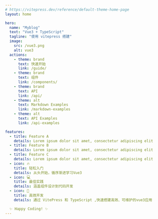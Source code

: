 ```yaml
---
# https://vitepress.dev/reference/default-theme-home-page
layout: home

hero:
  name: "Myblog"
  text: "Vue3 + TypeScript"
  tagline: "使用 vitepress 搭建"
  image:
    src: /vue3.png
    alt: vue3
  actions:
    - theme: brand
      text: 快速开始
      link: /guide/
    - theme: brand
      text: 组件
      link: /components/
    - theme: brand
      text: API
      link: /api/
    - theme: alt
      text: Markdown Examples
      link: /markdown-examples
    - theme: alt
      text: API Examples
      link: /api-examples

features:
  - title: Feature A
    details: Lorem ipsum dolor sit amet, consectetur adipiscing elit
  - title: Feature B
    details: Lorem ipsum dolor sit amet, consectetur adipiscing elit
  - title: Feature C
    details: Lorem ipsum dolor sit amet, consectetur adipiscing elit
  - icon: 🔥
    title: 轻松入门
    details: 从头开始，循序渐进学习Vue3
  - icon: 💻
    title: 最佳实践
    details: 涵盖组件设计到代码开发
  - icon: 🚀
    title: 高效开发
    details: 通过 VitePress 和 TypeScript ,快速搭建高效、可维护的vue3应用

  ✨ Happy Coding! ✨
---
```




